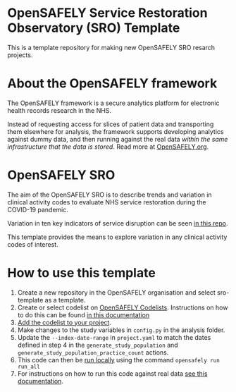 # OpenSAFELY Service Restoration Observatory (SRO) Template

This is a template repository for making new OpenSAFELY SRO resarch projects.

# About the OpenSAFELY framework

The OpenSAFELY framework is a secure analytics platform for
electronic health records research in the NHS.

Instead of requesting access for slices of patient data and
transporting them elsewhere for analysis, the framework supports
developing analytics against dummy data, and then running against the
real data *within the same infrastructure that the data is stored*.
Read more at [OpenSAFELY.org](https://opensafely.org).

# OpenSAFELY SRO

The aim of the OpenSAFELY SRO is to describe trends and variation in 
clinical activity codes to evaluate NHS service restoration during the 
COVID-19 pandemic.

Variation in ten key indicators of service disruption can be seen 
[in this repo](https://github.com/opensafely/SRO-Measures). 

This template provides the means to explore variation in any clinical
activity codes of interest.

# How to use this template

1. Create a new repository in the OpenSAFELY organisation and select 
sro-template as a template.
2.  Create or select codelist on [OpenSAFELY Codelists](https://codelists.opensafely.org/).
Instructions on how to do this can be found [in this documentation](https://docs.opensafely.org/en/latest/codelist-creation/)
4.  [Add the codelist to your project](https://docs.opensafely.org/en/latest/codelist-project/).
5.  Make changes to the study variables in `config.py` in the analysis folder.
6.  Update the `--index-date-range` in `project.yaml` to match the dates defined in step 4 in the  `generate_study_population` and `generate_study_population_practice_count` actions.
7.  This code can then be [run locally](https://docs.opensafely.org/en/latest/actions-pipelines/#running-your-code-locally) using the command `opensafely run run_all`
8.  For instructions on how to run this code against real data [see this documentation](https://docs.opensafely.org/en/latest/job-server/).


